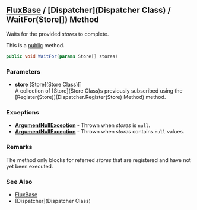 [FluxBase](index) / [Dispatcher](Dispatcher Class) / WaitFor(Store\[\]) Method
-------------------------------------------------------------------------------

Waits for the provided _stores_ to complete.

This is a [public](https://docs.microsoft.com/dotnet/csharp/language-reference/keywords/public) method.

```c#
public void WaitFor(params Store[] stores)
```

### Parameters
* __store__ [Store](Store Class)\[\]  
A collection of [Store](Store Class)s previously subscribed using the [Register(Store)](Dispatcher.Register(Store) Method) method.

### Exceptions
* __[ArgumentNullException](https://docs.microsoft.com/dotnet/api/system.argumentnullexception)__ - Thrown when _stores_ is `null`.
* __[ArgumentNullException](https://docs.microsoft.com/dotnet/api/system.argumentnullexception)__ - Thrown when _stores_ contains `null` values.

### Remarks
The method only blocks for referred _stores_ that are registered and have not yet been executed.

### See Also
* [FluxBase](index)
* [Dispatcher](Dispatcher Class)